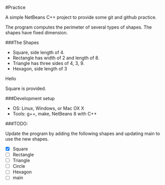 #Practice

A simple NetBeans C++ project to provide some git and github practice.

The program computes the perimeter of several types of shapes.  The shapes have
fixed dimension.  

###The Shapes
- Square, side length of 4.
- Rectangle has width of 2 and length of 8.
- Triangle has three sides of 4, 3, 9.
- Hexagon, side length of 3

Hello

Square is provided.

###Development setup
- OS: Linux, Windows, or Mac OX X
- Tools: g++, make, NetBeans 8 with C++

###TODO: 

Update the program by adding the following shapes and updating main to
use the new shapes.
- [x] Square
- [ ] Rectangle
- [ ] Triangle
- [ ] Circle
- [ ] Hexagon
- [ ] main 
